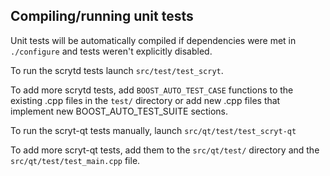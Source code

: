 Compiling/running unit tests
------------------------------------

Unit tests will be automatically compiled if dependencies were met in `./configure`
and tests weren't explicitly disabled.

To run the scrytd tests launch `src/test/test_scryt`.

To add more scrytd tests, add `BOOST_AUTO_TEST_CASE` functions to the existing
.cpp files in the `test/` directory or add new .cpp files that
implement new BOOST_AUTO_TEST_SUITE sections.

To run the scryt-qt tests manually, launch `src/qt/test/test_scryt-qt`

To add more scryt-qt tests, add them to the `src/qt/test/` directory and
the `src/qt/test/test_main.cpp` file.
